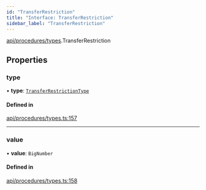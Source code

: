 ```yaml
---
id: "TransferRestriction"
title: "Interface: TransferRestriction"
sidebar_label: "TransferRestriction"
---
```


[api/procedures/types](../../../../../modules/API/Procedures/Types/Types.md).TransferRestriction

## Properties

### type

• **type**: [`TransferRestrictionType`](../../../../../enums/API/Procedures/Types/TransferRestrictionType/TransferRestrictionType.md)

#### Defined in

[api/procedures/types.ts:157](https://github.com/PolymeshAssociation/polymesh-sdk/blob/d4e2c127f/src/api/procedures/types.ts#L157)

___

### value

• **value**: `BigNumber`

#### Defined in

[api/procedures/types.ts:158](https://github.com/PolymeshAssociation/polymesh-sdk/blob/d4e2c127f/src/api/procedures/types.ts#L158)
